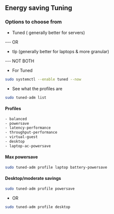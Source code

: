 <!-- ~/.GH/Qompass/Docs/tuned/README.md -->
<!-- ---------------------------------- -->
<!-- Copyright (C) 2025 Qompass AI, All rights reserved -->

<h2> Energy saving Tuning </h2>

<h3> Options to choose from </h3>


- Tuned ( generally better for servers)

--- OR

- tlp (generally better for laptops & more granular)

--- NOT BOTH

* For Tuned

```bash
sudo systemctl --enable tuned --now
```
- See what the profiles are

```bash
sudo tuned-adm list
```

<h4> Profiles </h4>

```bash
- balanced
- powersave
- latency-performance
- throughput-performance
- virtual-guest
- desktop
- laptop-ac-powersave
```

<h4> Max powersave </h4>

```bash
sudo tuned-adm profile laptop battery-powersave
```

<h4> Desktop/moderate savings </h4>

```bash
sudo tuned-adm profile powersave
```

- OR

```bash
sudo tuned-adm profile desktop
```
